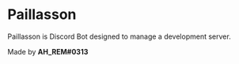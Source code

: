 # Paillasson
Paillasson is Discord Bot designed to manage a development server.

Made by **AH_REM#0313**
